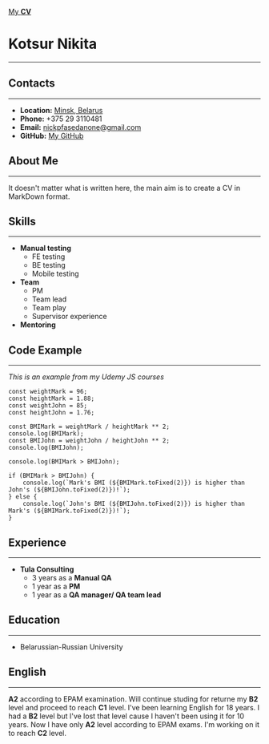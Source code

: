 [My **CV**](https://NickPfase.github.io/rsschool-cv/cv)

# **Kotsur Nikita**
----
## **Contacts**
----
- **Location:** [Minsk, Belarus](https://yandex.by/maps/157/minsk/?ll=27.555691%2C53.902735&z=12)
- **Phone:** +375 29 3110481
- **Email:** nickpfasedanone@gmail.com
- **GitHub:** [My GitHub](https://github.com/NickPfase)

## **About Me**
----
It doesn't matter what is written here, the main aim is to create a CV in MarkDown format.

## **Skills**
----
- **Manual testing**
    - FE testing
    - BE testing
    - Mobile testing
- **Team**
    - PM
    - Team lead
    - Team play
    - Supervisor experience
- **Mentoring**

## **Code Example**
----
*This is an example from my Udemy JS courses*
```
const weightMark = 96;
const heightMark = 1.88;
const weightJohn = 85;
const heightJohn = 1.76;

const BMIMark = weightMark / heightMark ** 2;
console.log(BMIMark);
const BMIJohn = weightJohn / heightJohn ** 2;
console.log(BMIJohn);

console.log(BMIMark > BMIJohn);

if (BMIMark > BMIJohn) {
    console.log(`Mark's BMI (${BMIMark.toFixed(2)}) is higher than John's (${BMIJohn.toFixed(2)})!`);
} else {
    console.log(`John's BMI (${BMIJohn.toFixed(2)}) is higher than Mark's (${BMIMark.toFixed(2)})!`);
}
```

## **Experience**
----
- **Tula Consulting**
    - 3 years as a **Manual QA**
    - 1 year as a **PM**
    - 1 year as a **QA manager/ QA team lead**

## **Education**
----
- Belarussian-Russian University 

## **English**
----
**A2** according to EPAM examination. Will continue studing for returne my **B2** level and proceed to reach **C1** level.
I've been learning English for 18 years. I had a **B2** level but I've lost that level cause I haven't been using it for 10 years. Now I have only **A2** level according to EPAM exams. I'm working on it to reach **C2** level.
